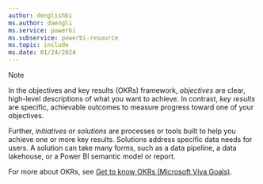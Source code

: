 ```yaml
---
author: denglishbi
ms.author: daengli
ms.service: powerbi
ms.subservice: powerbi-resource
ms.topic: include
ms.date: 01/24/2024
---
```


> [!NOTE]
> In the objectives and key results (OKRs) framework, _objectives_ are clear, high-level descriptions of what you want to achieve. In contrast, _key results_ are specific, achievable outcomes to measure progress toward one of your objectives.
>
> Further, _initiatives_ or _solutions_ are processes or tools built to help you achieve one or more key results. Solutions address specific data needs for users. A solution can take many forms, such as a data pipeline, a data lakehouse, or a Power BI semantic model or report.
>
> For more about OKRs, see [Get to know OKRs (Microsoft Viva Goals)](/viva/goals/intro-to-ms-viva-goals).
